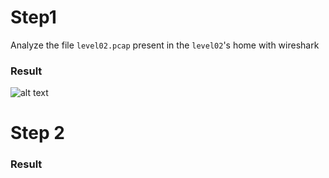 # Step1
Analyze the file `level02.pcap`  present in the `level02`'s home with wireshark

### Result
![alt text](../../../../Pictures/Screenshots/Screenshot_from_2024-07-29_04-43-57.png)

# Step 2

### Result
